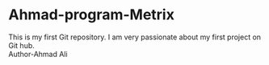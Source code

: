 # Ahmad-program-Metrix
This is my first Git repository. I am very passionate about my first project on Git hub.
<br/>
Author-Ahmad Ali
